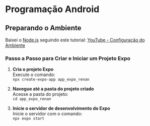 # Programação Android  

## Preparando o Ambiente  
Baixei o [Node.js](https://nodejs.org/en) seguindo este tutorial: [YouTube - Configuração do Ambiente](https://www.youtube.com/watch?v=iGcCWk7rl4Q&list=PLmY5AEiqDWwDO0FY2ZGTaMM1YZIIrrlD8)  


### Passo a Passo para Criar e Iniciar um Projeto Expo

1. **Cria o projeto Expo**  
   Execute o comando:  
   `npx create-expo-app app_expo_renan`

2. **Navegue até a pasta do projeto criado**  
   Acesse a pasta do projeto:  
   `cd app_expo_renan`

3. **Inicie o servidor de desenvolvimento do Expo**  
   Inicie o servidor com o comando:  
   `npx expo start`
